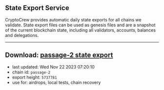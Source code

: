 ## State Export Service
CryptoCrew provides automatic daily state exports for all chains we validate. State export files can be used as genesis files and are a snapshot of the current blockchain state, including all validators, accounts, balances and delegations.

---
**Download: [passage-2 state export](https://dl.ccvalidators.com/SERVICE/passage/passage-2_export_5737781.json)**
---

- last updated: Wed Nov 22 2023 07:20:10
- chain id: `passage-2`
- export height: `5737781`
- use for: airdrops, local tests, chain recovery
